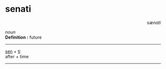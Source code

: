 
# senati

<div align="right"><i>sænati</i></div>

*noun*  
**Definition :** future  

---

[sen](sen.md) + [ti](ti.md)  
after + time  

---
